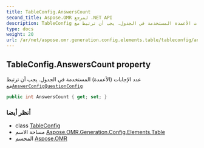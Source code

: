 ```yaml
---
title: TableConfig.AnswersCount
second_title: Aspose.OMR لمرجع .NET API
description: TableConfig ملكية. عدد الإجابات الأعمدة المستخدمة في الجدول. يجب أن ترتبط معAnswerConfigQuestionConfig
type: docs
weight: 20
url: /ar/net/aspose.omr.generation.config.elements.table/tableconfig/answerscount/
---
```

## TableConfig.AnswersCount property

عدد الإجابات (الأعمدة) المستخدمة في الجدول. يجب أن ترتبط مع[`AnswerConfig`](../../../aspose.omr.generation.config.elements.parents/answerconfig/)[`QuestionConfig`](../../questionconfig/)

```csharp
public int AnswersCount { get; set; }
```

### أنظر أيضا

* class [TableConfig](../)
* مساحة الاسم [Aspose.OMR.Generation.Config.Elements.Table](../../tableconfig/)
* المجسم [Aspose.OMR](../../../)


